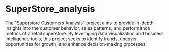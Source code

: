 # SuperStore_analysis
The "Superstore Customers Analysis" project aims to provide in-depth insights into the customer behavior, sales patterns, and performance metrics of a retail superstore. By leveraging data visualization and business intelligence tools, this project seeks to identify trends, uncover opportunities for growth, and enhance decision-making processes.
